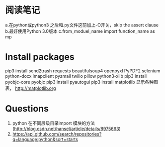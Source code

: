 #  阅读笔记

 a.在python或python3 之后和.py文件这前加上-O开关，skip the assert clause
 b.最好使用Python 3.0版本
 c.from_moduel_name import function_name as mp


# Install packages

pip3 install send2trash requests beautifulsoup4 openpyxl  PyPDF2 selenium  python-docx   imapclient   pyzmail  twilio pillow  python3-xlib
pip3 install pyobjc-core pyobjc
pip3 install pyautogui
pip3 install matplotlib 显示各种图表， http://matplotlib.org


# Questions

1. python 在不同层级目录import 模块的方法(http://blog.csdn.net/hansel/article/details/8975663)
2. https://api.github.com/search/repositories?q=language:python&sort=starts